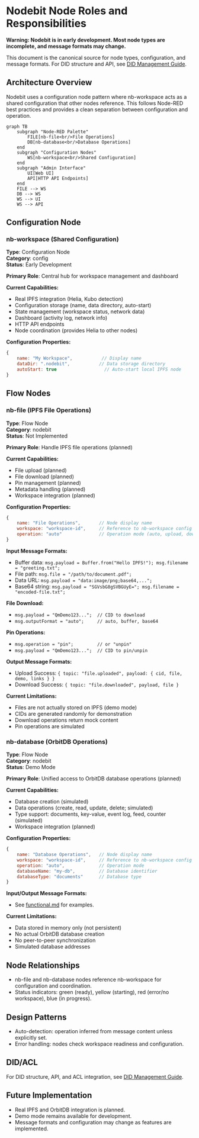 # Nodebit Node Roles and Responsibilities

**Warning: Nodebit is in early development. Most node types are incomplete, and message formats may change.**

This document is the canonical source for node types, configuration, and message formats. For DID structure and API, see [DID Management Guide](./did-management-guide.md).

## Architecture Overview

Nodebit uses a configuration node pattern where nb-workspace acts as a shared configuration that other nodes reference. This follows Node-RED best practices and provides a clean separation between configuration and operation.

```mermaid
graph TB
    subgraph "Node-RED Palette"
        FILE[nb-file<br/>File Operations]
        DB[nb-database<br/>Database Operations]
    end
    subgraph "Configuration Nodes"
        WS[nb-workspace<br/>Shared Configuration]
    end
    subgraph "Admin Interface"
        UI[Web UI]
        API[HTTP API Endpoints]
    end
    FILE --> WS
    DB --> WS
    WS --> UI
    WS --> API
```

## Configuration Node

### nb-workspace (Shared Configuration)
**Type**: Configuration Node  
**Category**: config  
**Status**: Early Development  

**Primary Role**: Central hub for workspace management and dashboard

**Current Capabilities:**
- Real IPFS integration (Helia, Kubo detection)
- Configuration storage (name, data directory, auto-start)
- State management (workspace status, network data)
- Dashboard (activity log, network info)
- HTTP API endpoints
- Node coordination (provides Helia to other nodes)

**Configuration Properties:**
```javascript
{
    name: "My Workspace",           // Display name
    dataDir: ".nodebit",           // Data storage directory
    autoStart: true                  // Auto-start local IPFS node
}
```

## Flow Nodes

### nb-file (IPFS File Operations)
**Type**: Flow Node  
**Category**: nodebit  
**Status**: Not Implemented  

**Primary Role**: Handle IPFS file operations (planned)

**Current Capabilities:**
- File upload (planned)
- File download (planned)
- Pin management (planned)
- Metadata handling (planned)
- Workspace integration (planned)

**Configuration Properties:**
```javascript
{
    name: "File Operations",       // Node display name
    workspace: "workspace-id",     // Reference to nb-workspace config
    operation: "auto"              // Operation mode (auto, upload, download, pin, unpin, info)
}
```

**Input Message Formats:**
- Buffer data: `msg.payload = Buffer.from("Hello IPFS!"); msg.filename = "greeting.txt";`
- File path: `msg.file = "/path/to/document.pdf";`
- Data URL: `msg.payload = "data:image/png;base64,...";`
- Base64 string: `msg.payload = "SGVsbG8gSVBGUyE="; msg.filename = "encoded-file.txt";`

**File Download:**
- `msg.payload = "QmDemo123...";  // CID to download`
- `msg.outputFormat = "auto";     // auto, buffer, base64`

**Pin Operations:**
- `msg.operation = "pin";         // or "unpin"`
- `msg.payload = "QmDemo123...";  // CID to pin/unpin`

**Output Message Formats:**
- Upload Success: `{ topic: "file.uploaded", payload: { cid, file, demo, links } }`
- Download Success: `{ topic: "file.downloaded", payload, file }`

**Current Limitations:**
- Files are not actually stored on IPFS (demo mode)
- CIDs are generated randomly for demonstration
- Download operations return mock content
- Pin operations are simulated

### nb-database (OrbitDB Operations)
**Type**: Flow Node  
**Category**: nodebit  
**Status**: Demo Mode  

**Primary Role**: Unified access to OrbitDB database operations (planned)

**Current Capabilities:**
- Database creation (simulated)
- Data operations (create, read, update, delete; simulated)
- Type support: documents, key-value, event log, feed, counter (simulated)
- Workspace integration (planned)

**Configuration Properties:**
```javascript
{
    name: "Database Operations",   // Node display name
    workspace: "workspace-id",     // Reference to nb-workspace config
    operation: "auto",             // Operation mode
    databaseName: "my-db",         // Database identifier
    databaseType: "documents"      // Database type
}
```

**Input/Output Message Formats:**
- See [functional.md](./functional.md) for examples.

**Current Limitations:**
- Data stored in memory only (not persistent)
- No actual OrbitDB database creation
- No peer-to-peer synchronization
- Simulated database addresses

## Node Relationships

- nb-file and nb-database nodes reference nb-workspace for configuration and coordination.
- Status indicators: green (ready), yellow (starting), red (error/no workspace), blue (in progress).

## Design Patterns

- Auto-detection: operation inferred from message content unless explicitly set.
- Error handling: nodes check workspace readiness and configuration.

## DID/ACL

For DID structure, API, and ACL integration, see [DID Management Guide](./did-management-guide.md).

## Future Implementation

- Real IPFS and OrbitDB integration is planned.
- Demo mode remains available for development.
- Message formats and configuration may change as features are implemented.
